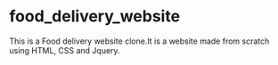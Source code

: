# food_delivery_website
This is a Food delivery website clone.It is a website made from scratch using HTML, CSS and Jquery.
